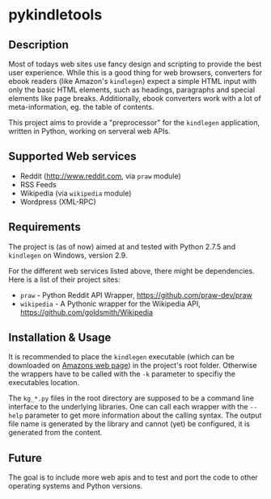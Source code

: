 pykindletools
=============

Description
-----------
Most of todays web sites use fancy design and scripting to provide the best user experience. While this is a good thing for web browsers, converters for ebook readers (like Amazon's `kindlegen`) expect a simple HTML input with only the basic HTML elements, such as headings, paragraphs and special elements like page breaks. 
Additionally, ebook converters work with a lot of meta-information, eg. the table of contents.

This project aims to provide a "preprocessor" for the `kindlegen` application, written in Python, working on serveral web APIs.

Supported Web services
----------------------
 * Reddit (http://www.reddit.com, via `praw` module)
 * RSS Feeds
 * Wikipedia (via `wikipedia` module)
 * Wordpress (XML-RPC)

Requirements
------------
The project is (as of now) aimed at and tested with Python 2.7.5 and `kindlegen` on Windows, version 2.9.

For the different web services listed above, there might be dependencies. Here is a list of their project sites:
 * `praw` - Python Reddit API Wrapper, https://github.com/praw-dev/praw
 * `wikipedia` - A Pythonic wrapper for the Wikipedia API, https://github.com/goldsmith/Wikipedia
 
Installation & Usage
--------------------
It is recommended to place the `kindlegen` executable (which can be downloaded on [Amazons web page](http://www.amazon.com/gp/feature.html?ie=UTF8&docId=1000765211)) in the project's root folder. Otherwise the wrappers have to be called with the `-k` parameter to specifiy the executables location.

The `kg_*.py` files in the root directory are supposed to be a command line interface to the underlying libraries. One can call each wrapper with the `--help` parameter to get more information about the calling syntax.
The output file name is generated by the library and cannot (yet) be configured, it is generated from the content.

Future
------
The goal is to include more web apis and to test and port the code to other operating systems and Python versions.

